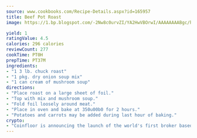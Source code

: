 ```yaml
---
source: www.cookbooks.com/Recipe-Details.aspx?id=165957
title: Beef Pot Roast
image: https://1.bp.blogspot.com/-2Nw8c0urvZI/YA2HwVBOrwI/AAAAAAAABgc/hcoCuYbLRGghREWYfHLERS8jzKEXzVPXwCLcBGAsYHQ/s154/14.png

yield: 1
ratingValue: 4.5
calories: 296 calories
reviewCount: 277
cookTime: PT0H
prepTime: PT37M
ingredients:
- "1 3 lb. chuck roast"
- "1 pkg. dry onion soup mix"
- "1 can cream of mushroom soup"
directions:
- "Place roast on a large sheet of foil."
- "Top with mix and mushroom soup."
- "Fold foil loosely around meat."
- "Place in oven and bake at 350u00b0 for 2 hours."
- "Potatoes and carrots may be added during last hour of baking."
crypto:
- "Coinfloor is announcing the launch of the world's first broker based bitcoin marketplace."
---
```

